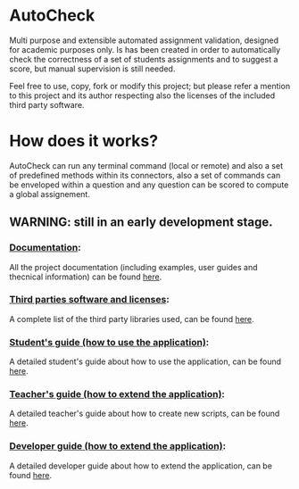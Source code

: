# AutoCheck
Multi purpose and extensible automated assignment validation, designed for academic purposes only.
Is has been created in order to automatically check the correctness of a set of students assignments and to suggest a score, but manual supervision is still needed.

Feel free to use, copy, fork or modify this project; but please refer a mention to this project and its author respecting also the licenses of the included third party software.

# How does it works?
AutoCheck can run any terminal command (local or remote) and also a set of predefined methods within its connectors, also a set of commands can be enveloped within a question and any question can be scored to compute a global assignement.

## WARNING: still in an early development stage.

### [Documentation](https://fherstk.github.io/AutoCheck/html/):
All the project documentation (including examples, user guides and thecnical information) can be found [here](https://fherstk.github.io/AutoCheck/html/).

### [Third parties software and licenses](https://fherstk.github.io/AutoCheck/html/credits/thirdparties.html):
A complete list of the third party libraries used, can be found [here](https://fherstk.github.io/AutoCheck/html/credits/thirdparties.html).

### [Student's guide (how to use the application)](https://fherstk.github.io/AutoCheck/html/tutorials/students.html):
A detailed student's guide about how to use the application, can be found [here](https://fherstk.github.io/AutoCheck/html/tutorials/students.html).

### [Teacher's guide (how to extend the application)](https://fherstk.github.io/AutoCheck/html/tutorials/teacher.html):
A detailed teacher's guide about how to create new scripts, can be found [here](https://fherstk.github.io/AutoCheck/html/tutorials/teacher.html).

### [Developer guide (how to extend the application)](https://fherstk.github.io/AutoCheck/html/tutorials/developer.html):
A detailed developer guide about how to extend the application, can be found [here](https://fherstk.github.io/AutoCheck/html/tutorials/developer.html).